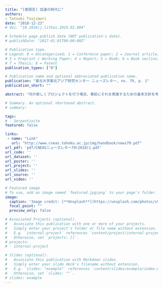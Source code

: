 ```yaml
---
title: "[巻頭言] 加速の時代に"
authors:
- Tatsuki Tsujimori
date: "2018-12-23"
# doi: "10.1016/j.lithos.2019.02.004"

# Schedule page publish date (NOT publication's date).
# publishDate: "2017-01-01T00:00:00Z"

# Publication type.
# Legend: 0 = Uncategorized; 1 = Conference paper; 2 = Journal article;
# 3 = Preprint / Working Paper; 4 = Report; 5 = Book; 6 = Book section;
# 7 = Thesis; 8 = Patent
publication_types: ["0"]

# Publication name and optional abbreviated publication name.
publication: "東北大学東北アジア研究センター ニューズレター, no. 79, p. 1"
publication_short: ""

abstract: "何か新しくプロジェクトを行う場合、事前にそれを実施するための基本方針を考え、少なくとも何が問題なのかを階層的に整理し、明確な目的を実現するための戦略を練るのが一般的な進め方であろう。それが趣味だったとしても何か考えるだろうし、無意識であっても何らかの目標を掲げ、個々の行動に時間設定する。インプロビゼーション（即興）に定評のあるミュージシャンでも永遠に続く演奏はしないし、熱狂的なオーディエンスもそれを期待しない。学術研究のプロポーザル（研究計画）も同様で、その内容の的確性・実現性・独創性を考えることは言うまでもなく、短期、長期問わず課題を閉じるまでの期間を設定する。資金助成を伴う場合は履行期間がより厳格化し、成果が求められる。残念だが、永遠に閉じることのない無限ループのプロポーザルを支援してくれるパトロンはいそうにない。仙台に来て、あっという間に3年が過ぎ、その間にも世界（学界）の変化の加速が半端ない。日本の研究力衰退のニュースで大失速の事実が強調されても、グローバルな変化の加速感が全く伝わってないと感じる。緊張感の無さに、変化に追従し続けることはもはや不可能なのかと思う瞬間もあるが、その大きな流れのなかにいる以上、他人事ではない。古い知識の更新のための勉強と新たな挑戦のための勉強、そして同じ意識をもった同朋とのブレインストーミングで、スパイラルダウンしないよう努力するしかない。幸い大学の教育現場は将来を担う人材育成の最前線である。次世代のために3年間何を意識してきたかここで振り返ろう。ミッション優先の共同利用・共同研究拠点の大学附置研究所・研究センターにいた頃とは大きく異なり、兼務先の研究科から毎年学生を受け入れる状況には工夫が必要であった。実質半年ほどしかない卒業課題で研究を論文化し、次に発展・展開可能な予察的データも確実に得る体制をイメージしながら、クリエイティブな環境づくり（「うしとら」第69号、1-2頁）と同時に、コンパクトでも野心的で世界に発信できるプロジェクトを徹底して考えた。工夫は確実に成果に繋がっている。学部4年で研究室に配属される学生には何が本質かを階層的に思考できるよう仕向け、英文LaTeXの強制で論理構造をトレーニングした。LaTeXは古典的な文書処理システムであるが、学術誌への投稿原稿をプレプリントサーバに登録する習慣が地球惑星科学の分野にも浸透しつつある昨今、ネオクラシカルな基本スキルの１つと言える。RやPythonといったプログラミング言語を駆使したデータ解析・可視化を実践導入しながら知的好奇心の引き出しも試みた。我々の分野でもデータベースを用いた統計解析・機械学習手法の活用があり、積極的に開発プラットフォームに親しむきっかけを作った。そしてなによりも課題を確実に閉じる（論文化する）ための時間制御を個々に強く意識させた。技術の進歩は10年前には5年程度必要だった研究も、工夫すれば１年で完結できる時代を提供した。想像をはるかに超えた世界の加速の一方で、5年先、10年先の学界の想像がより困難な時代かもしれない。教育現場は加速から孤立化することなく柔軟に対応したいものである。現場の研究者もダイナミックな変化のなかで自分を客観視し、最善を尽くそう。"

# Summary. An optional shortened abstract.
# summary: 

tags: 
# - Serpentinite
featured: false

links:
 - name: "Link"
   url: "http://www.cneas.tohoku.ac.jp/img/handbook/news79.pdf"
url_pdf: 'pdf/CNEASニューズレター79(2018)1.pdf'
url_code: ''
url_dataset: ''
url_poster: ''
url_project: ''
url_slides: ''
url_source: ''
url_video: ''

# Featured image
# To use, add an image named `featured.jpg/png` to your page's folder. 
image: 
  caption: 'Image credit: [**Unsplash**](https://unsplash.com/photos/s9CC2SKySJM)'
  focal_point: ""
  preview_only: false

# Associated Projects (optional).
#   Associate this publication with one or more of your projects.
#   Simply enter your project's folder or file name without extension.
#   E.g. `internal-project` references `content/project/internal-project/index.md`.
#   Otherwise, set `projects: []`.
# projects:
# - internal-project

# Slides (optional).
#   Associate this publication with Markdown slides.
#   Simply enter your slide deck's filename without extension.
#   E.g. `slides: "example"` references `content/slides/example/index.md`.
#   Otherwise, set `slides: ""`.
# slides: example
---
```

